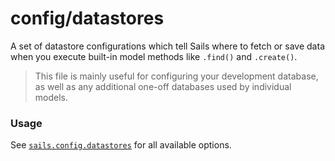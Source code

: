 # config/datastores

A set of datastore configurations which tell Sails where to fetch or save data when you execute built-in model methods like `.find()` and `.create()`.

> This file is mainly useful for configuring your development database, as well as any additional one-off databases used by individual models.

### Usage

See [`sails.config.datastores`](http://sailsjs.com/documentation/reference/configuration/sails-config-datastores) for all available options.

<docmeta name="displayName" value="datastores.js">
